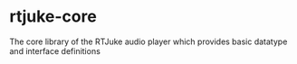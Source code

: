 # rtjuke-core
The core library of the RTJuke audio player which provides basic datatype and interface definitions
